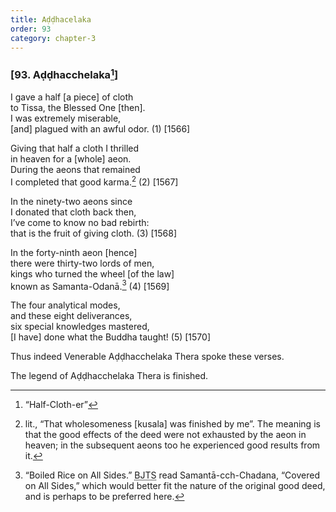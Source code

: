 ```yaml
---
title: Aḍḍhacelaka
order: 93
category: chapter-3
---
```


### \[93. Aḍḍha<span class="diacritics" data-state="on">c</span><span class="no-diacritics" data-state="off">ch</span>elaka[^1]\]

I gave a half \[a piece\] of cloth  
to Tissa, the Blessed One \[then\].  
I was extremely miserable,  
\[and\] plagued with an awful odor. (1) \[1566\]

Giving that half a cloth I thrilled  
in heaven for a \[whole\] aeon.  
During the aeons that remained  
I completed that good karma.[^2] (2) \[1567\]

In the ninety-two aeons since  
I donated that cloth back then,  
I’ve come to know no bad rebirth:  
that is the fruit of giving cloth. (3) \[1568\]

In the forty-ninth aeon \[hence\]  
there were thirty-two lords of men,  
kings who turned the wheel \[of the law\]  
known as Samanta-Odanā.[^3] (4) \[1569\]

The four analytical modes,  
and these eight deliverances,  
six special knowledges mastered,  
\[I have\] done what the Buddha taught! (5) \[1570\]

Thus indeed Venerable Aḍḍha<span class="diacritics" data-state="on">c</span><span class="no-diacritics" data-state="off">ch</span>elaka Thera spoke these verses.

The legend of Aḍḍha<span class="diacritics" data-state="on">c</span><span class="no-diacritics" data-state="off">ch</span>elaka Thera is finished.

[^1]: “Half-Cloth-er”

[^2]: lit., “That wholesomeness \[kusala\] was finished by me”. The meaning is that the good effects of the deed were not exhausted by the aeon in heaven; in the subsequent aeons too he experienced good results from it.

[^3]: “Boiled Rice on All Sides.” <abbr title="Buddha Jayanthi Tripitaka Series">BJTS</abbr> read Samantā-<span class="diacritics" data-state="on">c</span><span class="no-diacritics" data-state="off">ch</span>-Chadana, “Covered on All Sides,” which would better fit the nature of the original good deed, and is perhaps to be preferred here.
